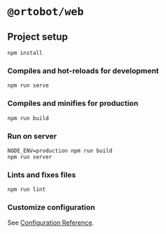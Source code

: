 # `@ortobot/web`

## Project setup
```
npm install
```

### Compiles and hot-reloads for development
```
npm run serve
```

### Compiles and minifies for production
```
npm run build
```

### Run on server
```
NODE_ENV=production npm run build
npm run server
```

### Lints and fixes files
```
npm run lint
```

### Customize configuration
See [Configuration Reference](https://cli.vuejs.org/config/).
